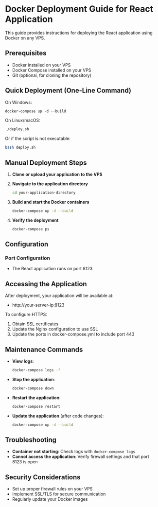 # Docker Deployment Guide for React Application

This guide provides instructions for deploying the React application using Docker on any VPS.

## Prerequisites

- Docker installed on your VPS
- Docker Compose installed on your VPS
- Git (optional, for cloning the repository)

## Quick Deployment (One-Line Command)

On Windows:
```powershell
docker-compose up -d --build
```

On Linux/macOS:
```bash
./deploy.sh
```
Or if the script is not executable:
```bash
bash deploy.sh
```

## Manual Deployment Steps

1. **Clone or upload your application to the VPS**

2. **Navigate to the application directory**
   ```bash
   cd your-application-directory
   ```

3. **Build and start the Docker containers**
   ```bash
   docker-compose up -d --build
   ```

4. **Verify the deployment**
   ```bash
   docker-compose ps
   ```

## Configuration

### Port Configuration

- The React application runs on port 8123

## Accessing the Application

After deployment, your application will be available at:
- http://your-server-ip:8123

To configure HTTPS:
1. Obtain SSL certificates
2. Update the Nginx configuration to use SSL
3. Update the ports in docker-compose.yml to include port 443

## Maintenance Commands

- **View logs**:
  ```bash
  docker-compose logs -f
  ```

- **Stop the application**:
  ```bash
  docker-compose down
  ```

- **Restart the application**:
  ```bash
  docker-compose restart
  ```

- **Update the application** (after code changes):
  ```bash
  docker-compose up -d --build
  ```

## Troubleshooting

- **Container not starting**: Check logs with `docker-compose logs`
- **Cannot access the application**: Verify firewall settings and that port 8123 is open

## Security Considerations

- Set up proper firewall rules on your VPS
- Implement SSL/TLS for secure communication
- Regularly update your Docker images 